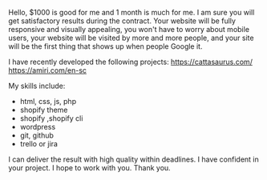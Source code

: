Hello, $1000 is good for me and 1 month is much for me. I am sure you will get satisfactory results during the contract. Your website will be fully responsive and visually appealing, you won't have to worry about mobile users, your website will be visited by more and more people, and your site will be the first thing that shows up when people Google it.

I have recently developed the following projects:
https://cattasaurus.com/
https://amiri.com/en-sc

My skills include:
- html, css, js, php
- shopify theme
- shopify ,shopify cli
- wordpress
- git, github
- trello or jira

I can deliver the result with high quality within deadlines. I have confident in your project. I hope to work with you.
Thank you.